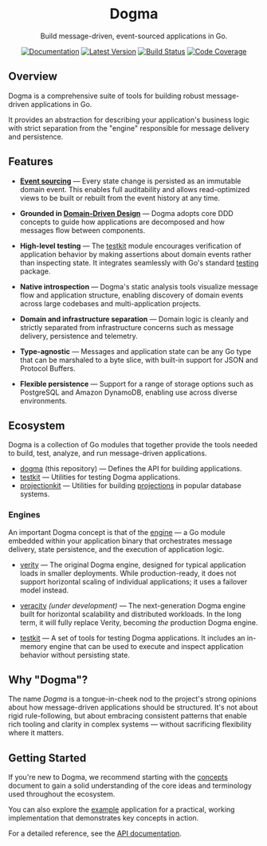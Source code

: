 <div align="center">

# Dogma

Build message-driven, event-sourced applications in Go.

[![Documentation](https://img.shields.io/badge/go.dev-documentation-007d9c?&style=for-the-badge)](https://pkg.go.dev/github.com/dogmatiq/dogma)
[![Latest Version](https://img.shields.io/github/tag/dogmatiq/dogma.svg?&style=for-the-badge&label=semver)](https://github.com/dogmatiq/dogma/releases)
[![Build Status](https://img.shields.io/github/actions/workflow/status/dogmatiq/dogma/ci.yml?style=for-the-badge&branch=main)](https://github.com/dogmatiq/dogma/actions/workflows/ci.yml)
[![Code Coverage](https://img.shields.io/codecov/c/github/dogmatiq/dogma/main.svg?style=for-the-badge)](https://codecov.io/github/dogmatiq/dogma)

</div>

## Overview

Dogma is a comprehensive suite of tools for building robust message-driven
applications in Go.

It provides an abstraction for describing your application's business logic with
strict separation from the "engine" responsible for message delivery and
persistence.

## Features

- **[Event sourcing]** — Every state change is persisted as an immutable
  domain event. This enables full auditability and allows read-optimized views
  to be built or rebuilt from the event history at any time.

- **Grounded in [Domain-Driven Design]** — Dogma adopts core DDD concepts to
  guide how applications are decomposed and how messages flow between
  components.

- **High-level testing** — The [testkit] module encourages verification of
  application behavior by making assertions about domain events rather than
  inspecting state. It integrates seamlessly with Go's standard [testing]
  package.

- **Native introspection** — Dogma's static analysis tools visualize message
  flow and application structure, enabling discovery of domain events across
  large codebases and multi-application projects.

- **Domain and infrastructure separation** — Domain logic is cleanly and
  strictly separated from infrastructure concerns such as message delivery,
  persistence and telemetry.

- **Type-agnostic** — Messages and application state can be any Go type that can
  be marshaled to a byte slice, with built-in support for JSON and Protocol
  Buffers.

- **Flexible persistence** — Support for a range of storage options such as
  PostgreSQL and Amazon DynamoDB, enabling use across diverse environments.

## Ecosystem

Dogma is a collection of Go modules that together provide the tools needed to
build, test, analyze, and run message-driven applications.

- [dogma] (this repository) — Defines the API for building applications.
- [testkit] — Utilities for testing Dogma applications.
- [projectionkit] — Utilities for building [projections] in popular database systems.

### Engines

An important Dogma concept is that of the [engine] — a Go
module embedded within your application binary that orchestrates message
delivery, state persistence, and the execution of application logic.

- [verity] — The original Dogma engine, designed for typical application loads
  in smaller deployments. While production-ready, it does not support horizontal
  scaling of individual applications; it uses a failover model instead.

- [veracity] _(under development)_ — The next-generation Dogma engine built for
  horizontal scalability and distributed workloads. In the long term, it will
  fully replace Verity, becoming _the_ production Dogma engine.

- [testkit] — A set of tools for testing Dogma applications. It includes an
  in-memory engine that can be used to execute and inspect application behavior
  without persisting state.

## Why "Dogma"?

The name _Dogma_ is a tongue-in-cheek nod to the project's strong opinions about
how message-driven applications should be structured. It's not about rigid
rule-following, but about embracing consistent patterns that enable rich tooling
and clarity in complex systems — without sacrificing flexibility where it
matters.

## Getting Started

If you're new to Dogma, we recommend starting with the [concepts] document to
gain a solid understanding of the core ideas and terminology used throughout the
ecosystem.

You can also explore the [example] application for a practical, working
implementation that demonstrates key concepts in action.

For a detailed reference, see the [API documentation].

<!-- references -->

[api documentation]: https://pkg.go.dev/github.com/dogmatiq/dogma
[concepts]: docs/concepts.md
[engine]: docs/concepts.md#engines
[projections]: docs/concepts.md#handlers
[dogma]: https://github.com/dogmatiq/dogma
[domain-driven design]: https://en.wikipedia.org/wiki/Domain-driven_design
[event sourcing]: https://martinfowler.com/eaaDev/EventSourcing.html
[example]: https://github.com/dogmatiq/example
[projectionkit]: https://github.com/dogmatiq/projectionkit
[testing]: https://pkg.go.dev/testing
[testkit]: https://github.com/dogmatiq/testkit
[veracity]: https://github.com/dogmatiq/veracity
[verity]: https://github.com/dogmatiq/verity
